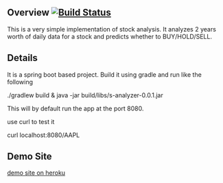 ## Overview [![Build Status](https://travis-ci.org/shamikm/stockAnalyzer.svg?branch=master)](https://travis-ci.org/shamikm/stockAnalyzer)
This is a very simple implementation of stock analysis. It analyzes 2 years worth of daily data for a stock and predicts whether to BUY/HOLD/SELL.

## Details
It is a spring boot based project. Build it using gradle and run like the following

 ./gradlew build & java -jar build/libs/s-analyzer-0.0.1.jar	

This will by default run the app at the port 8080.

use curl to test it

   curl localhost:8080/AAPL

## Demo Site
  [demo site on heroku](http://shamik-stock-analyzer.herokuapp.com/AAPL)